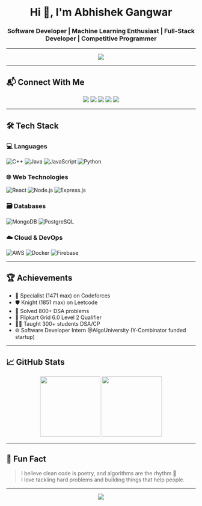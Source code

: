<h1 align="center">Hi 👋, I'm Abhishek Gangwar</h1>
<h3 align="center">Software Developer | Machine Learning Enthusiast | Full-Stack Developer | Competitive Programmer</h3>

---

<p align="center">
  <img src="https://readme-typing-svg.herokuapp.com/?lines=Passionate+Developer;Problem+Solver;CSE+Undergrad+@IIIT+Gwalior;Always+Learning+Something+New&center=true&width=500&height=45">
</p>

---

## 📬 Connect With Me

<p align="center">
  <a href="mailto:abhishek.gangwar.04.001@gmail.com"><img src="https://img.shields.io/badge/Email-D14836?style=for-the-badge&logo=gmail&logoColor=white" /></a>
  <a href="https://www.linkedin.com/in/abhishek-gangwar-a67137168/"><img src="https://img.shields.io/badge/LinkedIn-0077B5?style=for-the-badge&logo=linkedin&logoColor=white" /></a>
  <a href="https://github.com/Khiladi124"><img src="https://img.shields.io/badge/GitHub-100000?style=for-the-badge&logo=github&logoColor=white" /></a>
  <a href="https://codeforces.com/profile/A_bhishek_04_001"><img src="https://img.shields.io/badge/Codeforces-1f8acb?style=for-the-badge&logo=codeforces&logoColor=white" /></a>
  <a href="https://leetcode.com/u/abhi_gang/"><img src="https://img.shields.io/badge/LeetCode-FFA116?style=for-the-badge&logo=leetcode&logoColor=black" /></a>
</p>

---

## 🛠️ Tech Stack

### 💻 Languages
![C++](https://img.shields.io/badge/C++-00599C?style=for-the-badge&logo=cplusplus&logoColor=white)
![Java](https://img.shields.io/badge/Java-ED8B00?style=for-the-badge&logo=java&logoColor=white)
![JavaScript](https://img.shields.io/badge/JavaScript-323330?style=for-the-badge&logo=javascript)
![Python](https://img.shields.io/badge/Python-14354C?style=for-the-badge&logo=python&logoColor=white)

### 🌐 Web Technologies
![React](https://img.shields.io/badge/React-20232A?style=for-the-badge&logo=react&logoColor=61DAFB)
![Node.js](https://img.shields.io/badge/Node.js-339933?style=for-the-badge&logo=nodedotjs)
![Express.js](https://img.shields.io/badge/Express.js-000000?style=for-the-badge&logo=express)

### 🗃️ Databases
![MongoDB](https://img.shields.io/badge/MongoDB-4EA94B?style=for-the-badge&logo=mongodb&logoColor=white)
![PostgreSQL](https://img.shields.io/badge/PostgreSQL-316192?style=for-the-badge&logo=postgresql&logoColor=white)

### ☁️ Cloud & DevOps
![AWS](https://img.shields.io/badge/AWS-232F3E?style=for-the-badge&logo=amazonaws)
![Docker](https://img.shields.io/badge/Docker-2496ED?style=for-the-badge&logo=docker&logoColor=white)
![Firebase](https://img.shields.io/badge/Firebase-FFCA28?style=for-the-badge&logo=firebase&logoColor=black)

---

## 🏆 Achievements

- 🥈 Specialist (1471 max) on Codeforces  
- 🛡️ Knight (1851 max) on Leetcode  
- 🧠 Solved 800+ DSA problems  
- 🚀 Flipkart Grid 6.0 Level 2 Qualifier  
- 👨‍🏫 Taught 300+ students DSA/CP  
- 🌐 Software Developer Intern @AlgoUniversity (Y-Combinator funded startup)

---

## 📈 GitHub Stats

<p align="center">
  <img src="https://github-readme-stats.vercel.app/api?username=Khiladi124&show_icons=true&theme=radical" height="160"/>
  <img src="https://github-readme-stats.vercel.app/api/top-langs/?username=Khiladi124&layout=compact&theme=radical" height="160"/>
</p>

---

## 🧠 Fun Fact

> I believe clean code is poetry, and algorithms are the rhythm 🎵  
> I love tackling hard problems and building things that help people.

---

<p align="center">
  <img src="https://quotes-github-readme.vercel.app/api?type=horizontal&theme=radical" />
</p>
